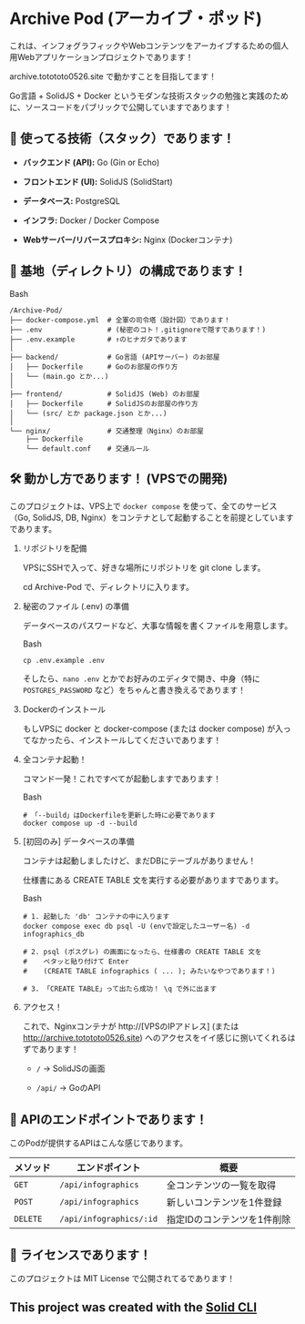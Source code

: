 # Archive Pod (アーカイブ・ポッド)

これは、インフォグラフィックやWebコンテンツをアーカイブするための個人用Webアプリケーションプロジェクトであります！

archive.totototo0526.site で動かすことを目指してます！

Go言語 + SolidJS + Docker というモダンな技術スタックの勉強と実践のために、ソースコードをパブリックで公開していますであります！

## 🚀 使ってる技術（スタック）であります！

- **バックエンド (API):** Go (Gin or Echo)
    
- **フロントエンド (UI):** SolidJS (SolidStart)
    
- **データベース:** PostgreSQL
    
- **インフラ:** Docker / Docker Compose
    
- **Webサーバー/リバースプロキシ:** Nginx (Dockerコンテナ)
    

## 📂 基地（ディレクトリ）の構成であります！

Bash

```
/Archive-Pod/
├── docker-compose.yml  # 全軍の司令塔（設計図）であります！
├── .env                # (秘密のコト！.gitignoreで隠すであります！)
├── .env.example        # ↑のヒナガタであります
│
├── backend/            # Go言語 (APIサーバー) のお部屋
│   ├── Dockerfile      # Goのお部屋の作り方
│   └── (main.go とか...)
│
├── frontend/           # SolidJS (Web) のお部屋
│   ├── Dockerfile      # SolidJSのお部屋の作り方
│   └── (src/ とか package.json とか...)
│
└── nginx/              # 交通整理（Nginx）のお部屋
    ├── Dockerfile
    └── default.conf    # 交通ルール
```

## 🛠️ 動かし方であります！ (VPSでの開発)

このプロジェクトは、VPS上で `docker compose` を使って、全てのサービス（Go, SolidJS, DB, Nginx）をコンテナとして起動することを前提としていますであります。

1.  リポジトリを配備
    
    VPSにSSHで入って、好きな場所にリポジトリを git clone します。
    
    cd Archive-Pod で、ディレクトリに入ります。
    
2.  秘密のファイル (.env) の準備
    
    データベースのパスワードなど、大事な情報を書くファイルを用意します。
    
    Bash
    
    ```
    cp .env.example .env
    ```
    
    そしたら、`nano .env` とかでお好みのエディタで開き、中身（特に `POSTGRES_PASSWORD` など）をちゃんと書き換えるであります！
    
3.  Dockerのインストール
    
    もしVPSに docker と docker-compose (または docker compose) が入ってなかったら、インストールしてくださいであります！
    
4.  全コンテナ起動！
    
    コマンド一発！これですべてが起動しますであります！
    
    Bash
    
    ```
    # 「--build」はDockerfileを更新した時に必要であります
    docker compose up -d --build
    ```
    
5.  \[初回のみ\] データベースの準備
    
    コンテナは起動しましたけど、まだDBにテーブルがありません！
    
    仕様書にある CREATE TABLE 文を実行する必要がありますであります。
    
    Bash
    
    ```
    # 1. 起動した 'db' コンテナの中に入ります
    docker compose exec db psql -U (envで設定したユーザー名) -d infographics_db
    
    # 2. psql (ポスグレ) の画面になったら、仕様書の CREATE TABLE 文を
    #    ペタッと貼り付けて Enter 
    #    (CREATE TABLE infographics ( ... ); みたいなやつであります！)
    
    # 3. 「CREATE TABLE」って出たら成功！ \q で外に出ます
    ```
    
6.  アクセス！
    
    これで、Nginxコンテナが http://\[VPSのIPアドレス\] (または http://archive.totototo0526.site) へのアクセスをイイ感じに捌いてくれるはずであります！
    
    - `/` → SolidJSの画面
        
    - `/api/` → GoのAPI
        

## 📡 APIのエンドポイントであります！

このPodが提供するAPIはこんな感じであります。

| **メソッド** | **エンドポイント** | **概要** |
| --- | --- | --- |
| `GET` | `/api/infographics` | 全コンテンツの一覧を取得 |
| `POST` | `/api/infographics` | 新しいコンテンツを1件登録 |
| `DELETE` | `/api/infographics/:id` | 指定IDのコンテンツを1件削除 |

## 📜 ライセンスであります！

このプロジェクトは MIT License で公開されてるであります！


## This project was created with the [Solid CLI](https://github.com/solidjs-community/solid-cli)
